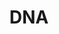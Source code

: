 ---
title: DNA
permalink: /category/dna
call_to_action:
background_image:
large_header: false
show_in_navigation: false
layout: archive
---
